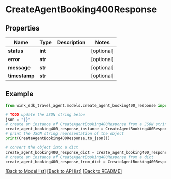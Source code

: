 # CreateAgentBooking400Response


## Properties

Name | Type | Description | Notes
------------ | ------------- | ------------- | -------------
**status** | **int** |  | [optional] 
**error** | **str** |  | [optional] 
**message** | **str** |  | [optional] 
**timestamp** | **str** |  | [optional] 

## Example

```python
from wink_sdk_travel_agent.models.create_agent_booking400_response import CreateAgentBooking400Response

# TODO update the JSON string below
json = "{}"
# create an instance of CreateAgentBooking400Response from a JSON string
create_agent_booking400_response_instance = CreateAgentBooking400Response.from_json(json)
# print the JSON string representation of the object
print(CreateAgentBooking400Response.to_json())

# convert the object into a dict
create_agent_booking400_response_dict = create_agent_booking400_response_instance.to_dict()
# create an instance of CreateAgentBooking400Response from a dict
create_agent_booking400_response_from_dict = CreateAgentBooking400Response.from_dict(create_agent_booking400_response_dict)
```
[[Back to Model list]](../README.md#documentation-for-models) [[Back to API list]](../README.md#documentation-for-api-endpoints) [[Back to README]](../README.md)


